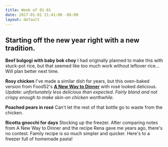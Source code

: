```yaml
---
title: Week of 01-01
date: 2017-01-01 21:41:00 -06:00
layout: default
---
```


## Starting off the new year right with a new tradition. 

**Beef bulgogi with baby bok choy** I had originally planned to make this with stuck-pot rice, but that seemed like too much work without leftover rice... Will plan better next time.

**Rosy chicken** I've made a similar dish for years, but this oven-baked version from Food52's [**A New Way to Dinner**](https://www.amazon.com/Food52-New-Way-Dinner-Strategies/dp/0399578005) with rosé looked delicious. _Update: unfortunately less delicious than expected. Fairly bland and not crispy enough to make skin-on chicken worthwhile._

**Poached pears in rosé** Can't let the rest of that bottle go to waste from the chicken.

**Ricotta gnocchi for days** Stocking up the freezer. After comparing notes from A New Way to Dinner and the recipe Rena gave me years ago, there's no contest. Family recipe is so much simpler and quicker. Here's to a freezer full of homemade pasta!